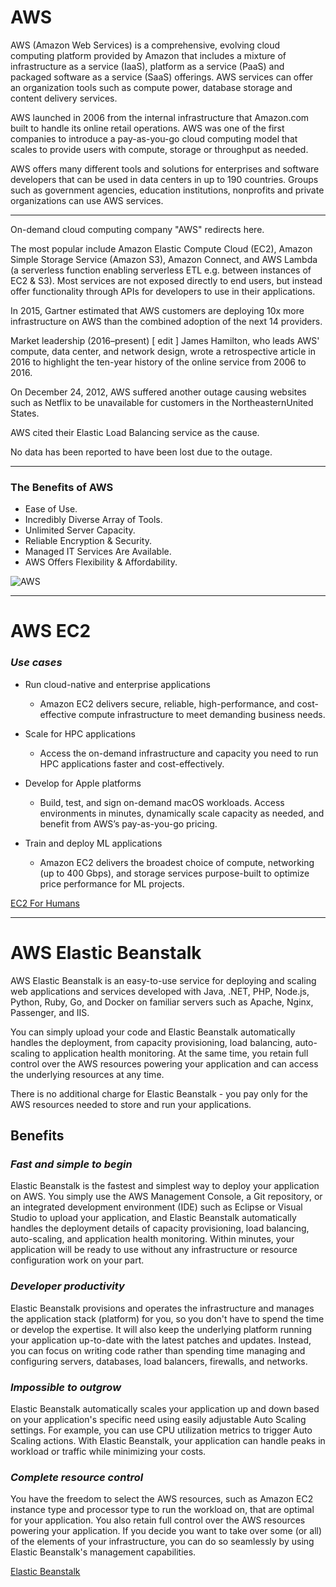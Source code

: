 # AWS 

AWS (Amazon Web Services) is a comprehensive, evolving cloud computing platform provided by Amazon that includes a mixture of infrastructure as a service (IaaS), platform as a service (PaaS) and packaged software as a service (SaaS) offerings. AWS services can offer an organization tools such as compute power, database storage and content delivery services.

AWS launched in 2006 from the internal infrastructure that Amazon.com built to handle its online retail operations. AWS was one of the first companies to introduce a pay-as-you-go cloud computing model that scales to provide users with compute, storage or throughput as needed.

AWS offers many different tools and solutions for enterprises and software developers that can be used in data centers in up to 190 countries. Groups such as government agencies, education institutions, nonprofits and private organizations can use AWS services.

----------------

On-demand cloud computing company "AWS" redirects here.

The most popular include Amazon Elastic Compute Cloud (EC2), Amazon Simple Storage Service (Amazon S3), Amazon Connect, and AWS Lambda (a serverless function enabling serverless ETL e.g. between instances of EC2 & S3). Most services are not exposed directly to end users, but instead offer functionality through APIs for developers to use in their applications.

In 2015, Gartner estimated that AWS customers are deploying 10x more infrastructure on AWS than the combined adoption of the next 14 providers. 

Market leadership (2016–present) [ edit ] James Hamilton, who leads AWS' compute, data center, and network design, wrote a retrospective article in 2016 to highlight the ten-year history of the online service from 2006 to 2016.

On December 24, 2012, AWS suffered another outage causing websites such as Netflix to be unavailable for customers in the  NortheasternUnited States. 

AWS cited their Elastic Load Balancing service as the cause. 

No data has been reported to have been lost due to the outage.

-----------------

### The Benefits of AWS

+ Ease of Use.
+ Incredibly Diverse Array of Tools. 
+ Unlimited Server Capacity. 
+ Reliable Encryption & Security. 
+ Managed IT Services Are Available. 
+ AWS Offers Flexibility & Affordability.

![AWS](https://encrypted-tbn0.gstatic.com/images?q=tbn:ANd9GcT9zz8mtCNh6HkGRAU7oM7ikLT-AKUKvTmaGg&usqp=CAU)


---------------

# AWS EC2

### ***Use cases***

- Run cloud-native and enterprise applications

  + Amazon EC2 delivers secure, reliable, high-performance, and cost-effective compute infrastructure to meet demanding business needs.


- Scale for HPC applications

  + Access the on-demand infrastructure and capacity you need to run HPC applications faster and cost-effectively.



- Develop for Apple platforms

  + Build, test, and sign on-demand macOS workloads. Access environments in minutes, dynamically scale capacity as needed, and benefit from AWS’s pay-as-you-go pricing.



- Train and deploy ML applications

  + Amazon EC2 delivers the broadest choice of compute, networking (up to 400 Gbps), and storage services purpose-built to optimize price performance for ML projects.





[EC2 For Humans](https://www.youtube.com/watch?v=lZMkgOMYYIg)


---------------

# AWS Elastic Beanstalk


AWS Elastic Beanstalk is an easy-to-use service for deploying and scaling web applications and services developed with Java, .NET, PHP, Node.js, Python, Ruby, Go, and Docker on familiar servers such as Apache, Nginx, Passenger, and IIS.

You can simply upload your code and Elastic Beanstalk automatically handles the deployment, from capacity provisioning, load balancing, auto-scaling to application health monitoring. At the same time, you retain full control over the AWS resources powering your application and can access the underlying resources at any time.

There is no additional charge for Elastic Beanstalk - you pay only for the AWS resources needed to store and run your applications.


## Benefits

### ***Fast and simple to begin***

Elastic Beanstalk is the fastest and simplest way to deploy your application on AWS. You simply use the AWS Management Console, a Git repository, or an integrated development environment (IDE) such as Eclipse or Visual Studio to upload your application, and Elastic Beanstalk automatically handles the deployment details of capacity provisioning, load balancing, auto-scaling, and application health monitoring. Within minutes, your application will be ready to use without any infrastructure or resource configuration work on your part.

### ***Developer productivity***

Elastic Beanstalk provisions and operates the infrastructure and manages the application stack (platform) for you, so you don't have to spend the time or develop the expertise. It will also keep the underlying platform running your application up-to-date with the latest patches and updates. Instead, you can focus on writing code rather than spending time managing and configuring servers, databases, load balancers, firewalls, and networks.

### ***Impossible to outgrow***

Elastic Beanstalk automatically scales your application up and down based on your application's specific need using easily adjustable Auto Scaling settings. For example, you can use CPU utilization metrics to trigger Auto Scaling actions. With Elastic Beanstalk, your application can handle peaks in workload or traffic while minimizing your costs.

### ***Complete resource control***

You have the freedom to select the AWS resources, such as Amazon EC2 instance type and processor type to run the workload on, that are optimal for your application. You also retain full control over the AWS resources powering your application. If you decide you want to take over some (or all) of the elements of your infrastructure, you can do so seamlessly by using Elastic Beanstalk's management capabilities.


[Elastic Beanstalk](https://www.youtube.com/watch?v=SrwxAScdyT0)




